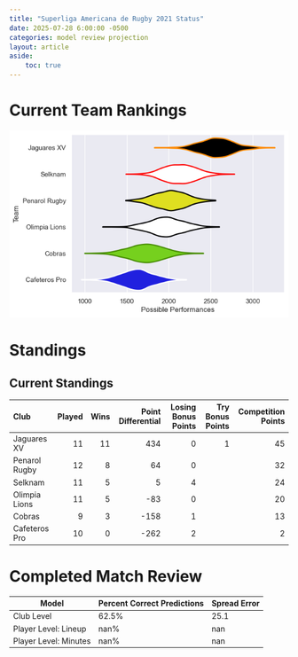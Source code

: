 ```yaml
---  
title: "Superliga Americana de Rugby 2021 Status"  
date: 2025-07-28 6:00:00 -0500  
categories: model review projection  
layout: article  
aside:  
    toc: true  
---
```

# Current Team Rankings


![Club Rankings](plots/rankings_Superliga_Americana_de_Rugby_2021.png)
# Standings

## Current Standings


| Club          |   Played |   Wins |   Point Differential |   Losing Bonus Points |   Try Bonus Points |   Competition Points |
|:--------------|---------:|-------:|---------------------:|----------------------:|-------------------:|---------------------:|
| Jaguares XV   |       11 |     11 |                  434 |                     0 |                  1 |                   45 |
| Penarol Rugby |       12 |      8 |                   64 |                     0 |                    |                   32 |
| Selknam       |       11 |      5 |                    5 |                     4 |                    |                   24 |
| Olimpia Lions |       11 |      5 |                  -83 |                     0 |                    |                   20 |
| Cobras        |        9 |      3 |                 -158 |                     1 |                    |                   13 |
| Cafeteros Pro |       10 |      0 |                 -262 |                     2 |                    |                    2 |



# Completed Match Review


| Model | Percent Correct Predictions | Spread Error |
| ------ | ------ | ------ |
| Club Level | 62.5% | 25.1 |
| Player Level: Lineup | nan% | nan |
| Player Level: Minutes | nan% | nan |

